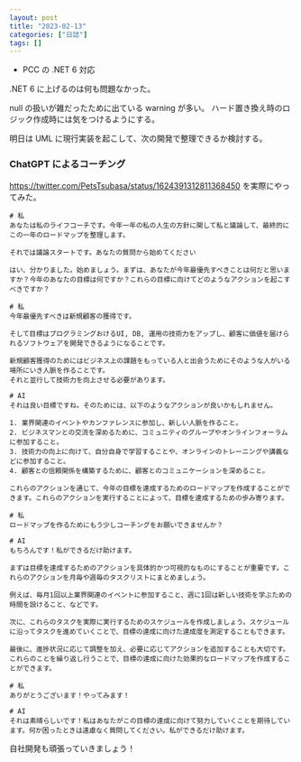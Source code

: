 ```yaml
---
layout: post
title: "2023-02-13"
categories: ["日誌"]
tags: []
---
```


- PCC の .NET 6 対応

.NET 6 に上げるのは何も問題なかった。

null の扱いが雑だったために出ている warning が多い。
ハード置き換え時のロジック作成時には気をつけるようにする。

明日は UML に現行実装を起こして、次の開発で整理できるか検討する。

### ChatGPT によるコーチング

https://twitter.com/PetsTsubasa/status/1624391312811368450 を実際にやってみた。

```
# 私
あなたは私のライフコーチです。今年一年の私の人生の方針に関して私と議論して、最終的にこの一年のロードマップを整理します。

それでは議論スタートです。あなたの質問から始めてください
```

```
はい、分かりました。始めましょう。まずは、あなたが今年最優先すべきことは何だと思いますか？今年のあなたの目標は何ですか？これらの目標に向けてどのようなアクションを起こすべきですか？
```

```
# 私
今年最優先すべきは新規顧客の獲得です。

そして目標はプログラミングおけるUI, DB, 運用の技術力をアップし、顧客に価値を届けられるソフトウェアを開発できるようになることです。

新規顧客獲得のためにはビジネス上の課題をもっている人と出会うためにそのような人がいる場所にいき人脈を作ることです。
それと並行して技術力を向上させる必要があります。
```

```
# AI
それは良い目標ですね。そのためには、以下のようなアクションが良いかもしれません。

1. 業界関連のイベントやカンファレンスに参加し、新しい人脈を作ること。
2. ビジネスマンとの交流を深めるために、コミュニティのグループやオンラインフォーラムに参加すること。
3. 技術力の向上に向けて、自分自身で学習することや、オンラインのトレーニングや講義などに参加すること。
4. 顧客との信頼関係を構築するために、顧客とのコミュニケーションを深めること。

これらのアクションを通じて、今年の目標を達成するためのロードマップを作成することができます。これらのアクションを実行することによって、目標を達成するための歩み寄ります。
```

```
# 私
ロードマップを作るためにもう少しコーチングをお願いできませんか？
```

```
# AI
もちろんです！私ができるだけ助けます。

まずは目標を達成するためのアクションを具体的かつ可視的なものにすることが重要です。これらのアクションを月毎や週毎のタスクリストにまとめましょう。

例えば、毎月1回以上業界関連のイベントに参加すること、週に1回は新しい技術を学ぶための時間を設けること、などです。

次に、これらのタスクを実際に実行するためのスケジュールを作成しましょう。スケジュールに沿ってタスクを進めていくことで、目標の達成に向けた達成度を測定することもできます。

最後に、進捗状況に応じて調整を加え、必要に応じてアクションを追加することも大切です。これらのことを繰り返し行うことで、目標の達成に向けた効果的なロードマップを作成することができます。
```

```
# 私
ありがとうございます！やってみます！
```

```
# AI
それは素晴らしいです！私はあなたがこの目標の達成に向けて努力していくことを期待しています。何か困ったときは遠慮なく質問してください。私ができるだけ助けます。
```

自社開発も頑張っていきましょう！
